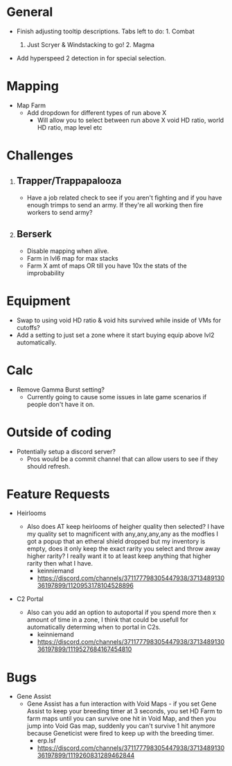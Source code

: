 # General
   - Finish adjusting tooltip descriptions. Tabs left to do:
	1. Combat
      	1. Just Scryer & Windstacking to go!
	2. Magma
 
   - Add hyperspeed 2 detection in for special selection.

# Mapping
   - Map Farm
     - Add dropdown for different types of run above X
       - Will allow you to select between run above X void HD ratio, world HD ratio, map level etc

# Challenges
1. ## Trapper/Trappapalooza
   - Have a job related check to see if you aren't fighting and if you have enough trimps to send an army. If they're all working then fire workers to send army?

2. ## Berserk
   - Disable mapping when alive.
   - Farm in lvl6 map for max stacks
   - Farm X amt of maps OR till you have 10x the stats of the improbability

# Equipment
   - Swap to using void HD ratio & void hits survived while inside of VMs for cutoffs?
   - Add a setting to just set a zone where it start buying equip above lvl2 automatically.

# Calc
   - Remove Gamma Burst setting?
     - Currently going to cause some issues in late game scenarios if people don't have it on. 

# Outside of coding
   - Potentially setup a discord server? 
        - Pros would be a commit channel that can allow users to see if they should refresh.


# Feature Requests

   - Heirlooms
     - Also does AT keep heirlooms of heigher quality then selected? I have my quality set to magnificent with any,any,any,any as the modfies I got a popup that an etheral shield dropped but my inventory is empty, does it only keep the exact rarity you select and throw away higher rarity? I really want it to at least keep anything that higher rarity then what I have.
       - keinniemand
       - https://discord.com/channels/371177798305447938/371348913036197899/1120953178104528896

   - C2 Portal
     - Also can you add an option to autoportal if you spend more then x amount of time in a zone, I think that could be usefull for automatically determing when to portal in C2s.
       - keinniemand
       - https://discord.com/channels/371177798305447938/371348913036197899/1119527684167454810
 


# Bugs

   - Gene Assist
     - Gene Assist has a fun interaction with Void Maps - if you set Gene Assist to keep your breeding timer at 3 seconds, you set HD Farm to farm maps until you can survive one hit in Void Map, and then you jump into Void Gas map, suddenly you can't survive 1 hit anymore because Geneticist were fired to keep up with the breeding timer.
       - erp.lsf
       - https://discord.com/channels/371177798305447938/371348913036197899/1119260831289462844